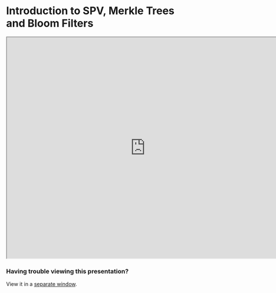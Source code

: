 # Introduction to SPV, Merkle Trees and Bloom Filters

<iframe width=750 height=600 src="https://gitpitch.com/tari-labs/tari-university/master?p=/src/protocols/merkle-trees-and-spv-1#/"></iframe>

### Having trouble viewing this presentation?

View it in a [separate window](https://gitpitch.com/tari-labs/tari-university/master?p=/src/protocols/merkle-trees-and-spv-1#/).

